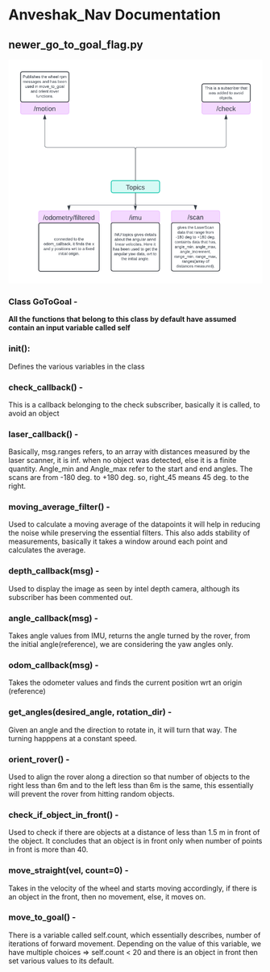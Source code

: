# Anveshak_Nav Documentation
## newer_go_to_goal_flag.py
![](Navigation_newer_go_to_goal_flag.png)
### Class GoToGoal - 

**All the functions that belong to this class by default have assumed contain an input variable called self**

### __init__():
Defines the various variables in the class

### check_callback() - 
This is a callback belonging to the check subscriber, basically it is called, to avoid an object

### laser_callback() - 
Basically, msg.ranges refers, to an array with distances measured by the laser scanner, it is inf. when no object was detected, else it is a finite quantity. Angle_min and Angle_max refer to the start and end angles.
The scans are from -180 deg. to +180 deg. so, right_45 means 45 deg. to the right.

### moving_average_filter() - 
Used to calculate a moving average of the datapoints it will help in reducing the noise while preserving the essential filters. This also adds stability of measurements, basically it takes a window around each point and calculates the average.

### depth_callback(msg) - 
Used to display the image as seen by intel depth camera, although its subscriber has been commented out.

### angle_callback(msg) - 
Takes angle values from IMU, returns the angle turned by the rover, from the initial angle(reference), we are considering the yaw angles only.

### odom_callback(msg) - 
Takes the odometer values and finds the current position wrt an origin (reference)

### get_angles(desired_angle, rotation_dir) -
Given an angle and the direction to rotate in, it will turn that way. The turning happpens at a constant speed.

### orient_rover() - 
Used to align the rover along a direction so that number of objects to the right less than 6m and to the left less than 6m is the same, this essentially will prevent the rover from hitting random objects.

### check_if_object_in_front() - 
Used to check if there are objects at a distance of less than 1.5 m in front of the object. It concludes that an object is in front only when number of points in front is more than 40.

### move_straight(vel, count=0) - 
Takes in the velocity of the wheel and starts moving accordingly, if there is an object in the front, then no movement, else, it moves on.

### move_to_goal() - 
There is a variable called self.count, which essentially describes, number of iterations of forward movement. Depending on the value of this variable, we have multiple choices =>
self.count < 20 and there is an object in front then set various values to its default.
